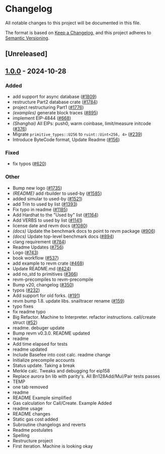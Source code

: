 # Changelog

All notable changes to this project will be documented in this file.

The format is based on [Keep a Changelog](https://keepachangelog.com/en/1.0.0/),
and this project adheres to [Semantic Versioning](https://semver.org/spec/v2.0.0.html).

## [Unreleased]

## [1.0.0](https://github.com/minaminao/revm/releases/tag/revm-database-interface-v1.0.0) - 2024-10-28

### Added

- add support for async database ([#1809](https://github.com/minaminao/revm/pull/1809))
- restructure Part2 database crate ([#1784](https://github.com/minaminao/revm/pull/1784))
- project restructuring Part1 ([#1776](https://github.com/minaminao/revm/pull/1776))
- *(examples)* generate block traces ([#895](https://github.com/minaminao/revm/pull/895))
- implement EIP-4844 ([#668](https://github.com/minaminao/revm/pull/668))
- *(Shanghai)* All EIPs: push0, warm coinbase, limit/measure initcode ([#376](https://github.com/minaminao/revm/pull/376))
- Migrate `primitive_types::U256` to `ruint::Uint<256, 4>` ([#239](https://github.com/minaminao/revm/pull/239))
- Introduce ByteCode format, Update Readme ([#156](https://github.com/minaminao/revm/pull/156))

### Fixed

- fix typos ([#620](https://github.com/minaminao/revm/pull/620))

### Other

- Bump new logo ([#1735](https://github.com/minaminao/revm/pull/1735))
- *(README)* add rbuilder to used-by ([#1585](https://github.com/minaminao/revm/pull/1585))
- added simular to used-by ([#1521](https://github.com/minaminao/revm/pull/1521))
- add Trin to used by list ([#1393](https://github.com/minaminao/revm/pull/1393))
- Fix typo in readme ([#1185](https://github.com/minaminao/revm/pull/1185))
- Add Hardhat to the "Used by" list ([#1164](https://github.com/minaminao/revm/pull/1164))
- Add VERBS to used by list ([#1141](https://github.com/minaminao/revm/pull/1141))
- license date and revm docs ([#1080](https://github.com/minaminao/revm/pull/1080))
- *(docs)* Update the benchmark docs to point to revm package ([#906](https://github.com/minaminao/revm/pull/906))
- *(docs)* Update top-level benchmark docs ([#894](https://github.com/minaminao/revm/pull/894))
- clang requirement ([#784](https://github.com/minaminao/revm/pull/784))
- Readme Updates ([#756](https://github.com/minaminao/revm/pull/756))
- Logo ([#743](https://github.com/minaminao/revm/pull/743))
- book workflow ([#537](https://github.com/minaminao/revm/pull/537))
- add example to revm crate ([#468](https://github.com/minaminao/revm/pull/468))
- Update README.md ([#424](https://github.com/minaminao/revm/pull/424))
- add no_std to primitives ([#366](https://github.com/minaminao/revm/pull/366))
- revm-precompiles to revm-precompile
- Bump v20, changelog ([#350](https://github.com/minaminao/revm/pull/350))
- typos ([#232](https://github.com/minaminao/revm/pull/232))
- Add support for old forks. ([#191](https://github.com/minaminao/revm/pull/191))
- revm bump 1.8. update libs. snailtracer rename ([#159](https://github.com/minaminao/revm/pull/159))
- typo fixes
- fix readme typo
- Big Refactor. Machine to Interpreter. refactor instructions. call/create struct ([#52](https://github.com/minaminao/revm/pull/52))
- readme. debuger update
- Bump revm v0.3.0. README updated
- readme
- Add time elapsed for tests
- readme updated
- Include Basefee into cost calc. readme change
- Initialize precompile accounts
- Status update. Taking a break
- Merkle calc. Tweaks and debugging for eip158
- Replace aurora bn lib with parity's. All Bn128Add/Mul/Pair tests passes
- TEMP
- one tab removed
- readme
- README Example simplified
- Gas calculation for Call/Create. Example Added
- readme usage
- README changes
- Static gas cost added
- Subroutine changelogs and reverts
- Readme postulates
- Spelling
- Restructure project
- First iteration. Machine is looking okay
